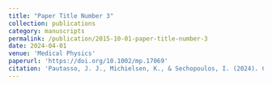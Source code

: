 ```yaml
---
title: "Paper Title Number 3"
collection: publications
category: manuscripts
permalink: /publication/2015-10-01-paper-title-number-3
date: 2024-04-01
venue: 'Medical Physics'
paperurl: 'https://doi.org/10.1002/mp.17069'
citation: 'Pautasso, J. J., Michielsen, K., & Sechopoulos, I. (2024). Characterization, validation, and spectral optimization of a dedicated breast CT system for contrast‐enhanced imaging. Medical physics, 51(5), 3322-3333.'
---
```

